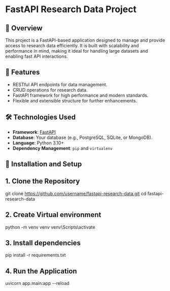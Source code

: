 # FastAPI Research Data Project

## 📖 Overview
This project is a FastAPI-based application designed to manage and provide access to research data efficiently. It is built with scalability and performance in mind, making it ideal for handling large datasets and enabling fast API interactions.

## 🚀 Features
- RESTful API endpoints for data management.
- CRUD operations for research data.
- FastAPI framework for high performance and modern standards.
- Flexible and extensible structure for further enhancements.

## 🛠️ Technologies Used
- **Framework**: [FastAPI](https://fastapi.tiangolo.com/)
- **Database**: Your database (e.g., PostgreSQL, SQLite, or MongoDB).
- **Language**: Python 3.10+
- **Dependency Management**: `pip` and `virtualenv`
  

## 🚧 Installation and Setup

## 1. Clone the Repository

git clone https://github.com/username/fastapi-research-data.git
cd fastapi-research-data

## 2. Create Virtual environment
python -m venv venv
venv\Scripts\activate

## 3. Install dependencies
pip install -r requirements.txt

## 4. Run the Application
uvicorn app.main:app --reload


